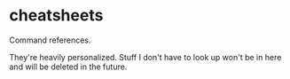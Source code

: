 # cheatsheets

Command references.

They're heavily personalized. Stuff I don't have to look up won't be in here
and will be deleted in the future.

